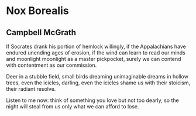 # Nox Borealis
## Campbell McGrath
If Socrates drank his portion of hemlock willingly,
if the Appalachians have endured unending ages of erosion,
if the wind can learn to read our minds
and moonlight moonlight as a master pickpocket,
surely we can contend with contentment as our commission.

Deer in a stubble field, small birds dreaming
unimaginable dreams in hollow trees,
even the icicles, darling, even the icicles shame us
with their stoicism, their radiant resolve.

Listen to me now: think of something you love
but not too dearly, so the night will steal from us
only what we can afford to lose.